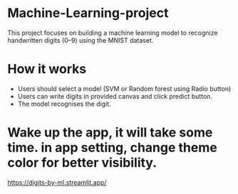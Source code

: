 # Machine-Learning-project
This project focuses on building a machine learning model to recognize handwritten digits (0–9) using the MNIST dataset. 

# How it works
- Users should select a model (SVM or Random forest using Radio button)
- Users can write digits in provided canvas and click predict button.
- The model recognises the digit.
  
# Wake up the app, it will take some time. in app setting, change theme color for better visibility.

https://digits-by-ml.streamlit.app/






